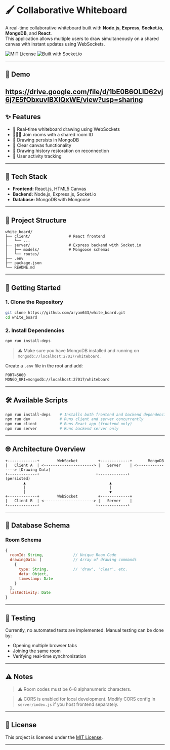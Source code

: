 # 🖌️ Collaborative Whiteboard

A real-time collaborative whiteboard built with **Node.js**, **Express**, **Socket.io**, **MongoDB**, and **React**.  
This application allows multiple users to draw simultaneously on a shared canvas with instant updates using WebSockets.

![MIT License](https://img.shields.io/badge/license-MIT-blue.svg)
![Built with Socket.io](https://img.shields.io/badge/socket.io-v4-brightgreen)

---

## 📸 Demo

https://drive.google.com/file/d/1bE0B6OLID62vj6j7E5fObxuvIBXIQxWE/view?usp=sharing
---

## ✨ Features

- 🔄 Real-time whiteboard drawing using WebSockets
- 🧑‍🤝‍🧑 Join rooms with a shared room ID
- 💾 Drawing persists in MongoDB
- 🧹 Clear canvas functionality
- 📜 Drawing history restoration on reconnection
- 👤 User activity tracking

---

## 🔧 Tech Stack

- **Frontend:** React.js, HTML5 Canvas
- **Backend:** Node.js, Express.js, Socket.io
- **Database:** MongoDB with Mongoose

---

## 📂 Project Structure

```plaintext
white_board/
├── client/                 # React frontend
│   └── ...                
├── server/                 # Express backend with Socket.io
│   ├── models/             # Mongoose schemas
│   └── routes/
├── .env
├── package.json
└── README.md
````

---

## 🚀 Getting Started

### 1. Clone the Repository

```bash
git clone https://github.com/aryam643/white_board.git
cd white_board
```

### 2. Install Dependencies

```bash
npm run install-deps
```

> ⚠️ Make sure you have MongoDB installed and running on `mongodb://localhost:27017/whiteboard`.

Create a `.env` file in the root and add:

```env
PORT=5000
MONGO_URI=mongodb://localhost:27017/whiteboard
```

---

## 🛠️ Available Scripts

```bash
npm run install-deps    # Installs both frontend and backend dependencies
npm run dev             # Runs client and server concurrently
npm run client          # Runs React app (frontend only)
npm run server          # Runs backend server only
```

---

## 🌐 Architecture Overview

```plaintext
+-------------+        WebSocket         +-------------+       MongoDB
|   Client A  | <----------------------> |   Server    | <----------------> [Drawing Data]
+-------------+                         +-------------+       (persisted)
        ▲                                     ▲
        |                                     |
        |                                     ▼
+-------------+        WebSocket         +-------------+
|   Client B  | <----------------------> |   Server    |
+-------------+                         +-------------+
```

---

## 🧾 Database Schema

### Room Schema

```js
{
  roomId: String,             // Unique Room Code
  drawingData: [              // Array of drawing commands
    {
      type: String,           // 'draw', 'clear', etc.
      data: Object,
      timestamp: Date
    }
  ],
  lastActivity: Date
}
```

---

## 🧪 Testing

Currently, no automated tests are implemented.
Manual testing can be done by:

* Opening multiple browser tabs
* Joining the same room
* Verifying real-time synchronization

---

## ⚠️ Notes

> ⚠️ Room codes must be 6–8 alphanumeric characters.

> ⚠️ CORS is enabled for local development. Modify CORS config in `server/index.js` if you host frontend separately.

---

## 📜 License

This project is licensed under the [MIT License](./LICENSE).

---
